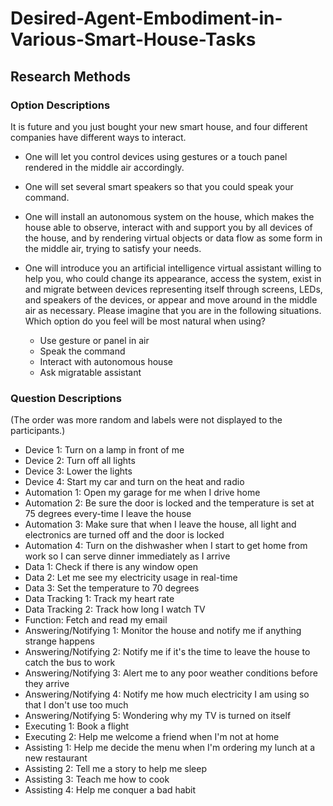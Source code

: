# Desired-Agent-Embodiment-in-Various-Smart-House-Tasks
## Research Methods
### Option Descriptions
It is future and you just bought your new smart house, and four different companies have different ways to interact.
* One will let you control devices using gestures or a touch panel rendered in the middle air accordingly.
* One will set several smart speakers so that you could speak your command.
* One will install an autonomous system on the house, which makes the house able to observe, interact with and support you by all devices of the house, and by rendering virtual objects or data flow as some form in the middle air, trying to satisfy your needs.
* One will introduce you an artificial intelligence virtual assistant willing to help you, who could change its appearance, access the system, exist in and migrate between devices representing itself through screens, LEDs, and speakers of the devices, or appear and move around in the middle air as necessary.
Please imagine that you are in the following situations. Which option do you feel will be most natural when using?

    * Use gesture or panel in air
    * Speak the command
    * Interact with autonomous house
    * Ask migratable assistant

### Question Descriptions
(The order was more random and labels were not displayed to the participants.)
* Device 1: Turn on a lamp in front of me
* Device 2: Turn off all lights
* Device 3: Lower the lights
* Device 4: Start my car and turn on the heat and radio
* Automation 1: Open my garage for me when I drive home
* Automation 2: Be sure the door is locked and the temperature is set at 75 degrees every-time I leave the house
* Automation 3: Make sure that when I leave the house, all light and electronics are turned off and the door is locked
* Automation 4: Turn on the dishwasher when I start to get home from work so I can serve dinner immediately as I arrive
* Data 1: Check if there is any window open
* Data 2: Let me see my electricity usage in real-time
* Data 3: Set the temperature to 70 degrees
* Data Tracking 1: Track my heart rate
* Data Tracking 2: Track how long I watch TV
* Function: Fetch and read my email
* Answering/Notifying 1: Monitor the house and notify me if anything strange happens
* Answering/Notifying 2: Notify me if it's the time to leave the house to catch the bus to work
* Answering/Notifying 3: Alert me to any poor weather conditions before they arrive
* Answering/Notifying 4: Notify me how much electricity I am using so that I don't use too much
* Answering/Notifying 5: Wondering why my TV is turned on itself
* Executing 1: Book a flight
* Executing 2: Help me welcome a friend when I'm not at home
* Assisting 1: Help me decide the menu when I'm ordering my lunch at a new restaurant
* Assisting 2: Tell me a story to help me sleep
* Assisting 3: Teach me how to cook
* Assisting 4: Help me conquer a bad habit
